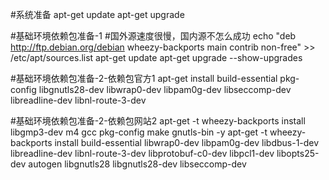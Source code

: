 #系统准备
apt-get update
apt-get upgrade

#基础环境依赖包准备-1
#国外源速度很慢，国内源不怎么成功
echo "deb http://ftp.debian.org/debian wheezy-backports main contrib non-free" >> /etc/apt/sources.list
apt-get update
apt-get upgrade --show-upgrades

#基础环境依赖包准备-2-依赖包官方1
apt-get install build-essential pkg-config libgnutls28-dev libwrap0-dev libpam0g-dev libseccomp-dev libreadline-dev libnl-route-3-dev

#基础环境依赖包准备-2-依赖包网站2
apt-get -t wheezy-backports install libgmp3-dev m4 gcc pkg-config make gnutls-bin -y
apt-get -t wheezy-backports install build-essential libwrap0-dev libpam0g-dev libdbus-1-dev libreadline-dev libnl-route-3-dev libprotobuf-c0-dev libpcl1-dev libopts25-dev autogen libgnutls28 libgnutls28-dev  libseccomp-dev
